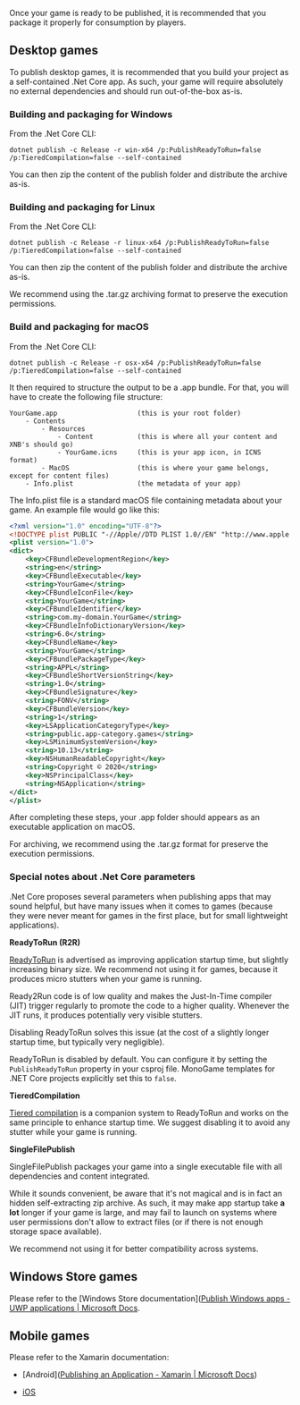 Once your game is ready to be published, it is recommended that you package it properly for consumption by players.

## Desktop games

To publish desktop games, it is recommended that you build your project as a self-contained .Net Core app. As such, your game will require absolutely no external dependencies and should run out-of-the-box as-is.

### Building and packaging for Windows

From the .Net Core CLI:

`dotnet publish -c Release -r win-x64 /p:PublishReadyToRun=false /p:TieredCompilation=false --self-contained`

You can then zip the content of the publish folder and distribute the archive as-is.

### Building and packaging for Linux

From the .Net Core CLI:

`dotnet publish -c Release -r linux-x64 /p:PublishReadyToRun=false /p:TieredCompilation=false --self-contained`

You can then zip the content of the publish folder and distribute the archive as-is.

We recommend using the .tar.gz archiving format to preserve the execution permissions.

### Build and packaging for macOS

From the .Net Core CLI:

`dotnet publish -c Release -r osx-x64 /p:PublishReadyToRun=false /p:TieredCompilation=false --self-contained`

It then required to structure the output to be a .app bundle. For that, you will have to create the following file structure:

```
YourGame.app                    (this is your root folder)
    - Contents
        - Resources
            - Content           (this is where all your content and XNB's should go)
            - YourGame.icns     (this is your app icon, in ICNS format)
        - MacOS                 (this is where your game belongs, except for content files)
    - Info.plist                (the metadata of your app)
```

The Info.plist file is a standard macOS file containing metadata about your game. An example file would go like this:

```xml
<?xml version="1.0" encoding="UTF-8"?>
<!DOCTYPE plist PUBLIC "-//Apple//DTD PLIST 1.0//EN" "http://www.apple.com/DTDs/PropertyList-1.0.dtd">
<plist version="1.0">
<dict>
    <key>CFBundleDevelopmentRegion</key>
    <string>en</string>
    <key>CFBundleExecutable</key>
    <string>YourGame</string>
    <key>CFBundleIconFile</key>
    <string>YourGame</string>
    <key>CFBundleIdentifier</key>
    <string>com.my-domain.YourGame</string>
    <key>CFBundleInfoDictionaryVersion</key>
    <string>6.0</string>
    <key>CFBundleName</key>
    <string>YourGame</string>
    <key>CFBundlePackageType</key>
    <string>APPL</string>
    <key>CFBundleShortVersionString</key>
    <string>1.0</string>
    <key>CFBundleSignature</key>
    <string>FONV</string>
    <key>CFBundleVersion</key>
    <string>1</string>
    <key>LSApplicationCategoryType</key>
    <string>public.app-category.games</string>
    <key>LSMinimumSystemVersion</key>
    <string>10.13</string>
    <key>NSHumanReadableCopyright</key>
    <string>Copyright © 2020</string>
    <key>NSPrincipalClass</key>
    <string>NSApplication</string>
</dict>
</plist>
```

After completing these steps, your .app folder should appears as an executable application on macOS.

For archiving, we recommend using the .tar.gz format for preserve the execution permissions.

### Special notes about .Net Core parameters

.Net Core proposes several parameters when publishing apps that may sound helpful, but have many issues when it comes to games (because they were never meant for games in the first place, but for small lightweight applications).

**ReadyToRun (R2R)**

[ReadyToRun](https://docs.microsoft.com/en-us/dotnet/core/whats-new/dotnet-core-3-0#readytorun-images) is advertised as improving application startup time, but slightly increasing binary size. We recommend not using it for games, because it produces micro stutters when your game is running.

Ready2Run code is of low quality and makes the Just-In-Time compiler (JIT) trigger regularly to promote the code to a higher quality. Whenever the JIT runs, it produces potentially very visible stutters.

Disabling ReadyToRun solves this issue (at the cost of a slightly longer startup time, but typically very negligible).

ReadyToRun is disabled by default. You can configure it by setting the `PublishReadyToRun` property in your csproj file. MonoGame templates for .NET Core projects explicitly set this to `false`.

**TieredCompilation**

[Tiered compilation](https://docs.microsoft.com/en-us/dotnet/core/whats-new/dotnet-core-3-0#tiered-compilation) is a companion system to ReadyToRun and works on the same principle to enhance startup time. We suggest disabling it to avoid any stutter while your game is running.

**SingleFilePublish**

SingleFilePublish packages your game into a single executable file with all dependencies and content integrated.

While it sounds convenient, be aware that it's not magical and is in fact an hidden self-extracting zip archive. As such, it may make app startup take **a lot** longer if your game is large, and may fail to launch on systems where user permissions don't allow to extract files (or if there is not enough storage space available).

We recommend not using it for better compatibility across systems.

## Windows Store games

Please refer to the [Windows Store documentation]([Publish Windows apps - UWP applications | Microsoft Docs](https://docs.microsoft.com/en-us/windows/uwp/publish/).

## Mobile games

Please refer to the Xamarin documentation:

- [Android]([Publishing an Application - Xamarin | Microsoft Docs](https://docs.microsoft.com/en-us/xamarin/android/deploy-test/publishing/))

- [iOS](https://docs.microsoft.com/en-us/xamarin/ios/deploy-test/app-distribution/app-store-distribution/publishing-to-the-app-store?tabs=windows)
